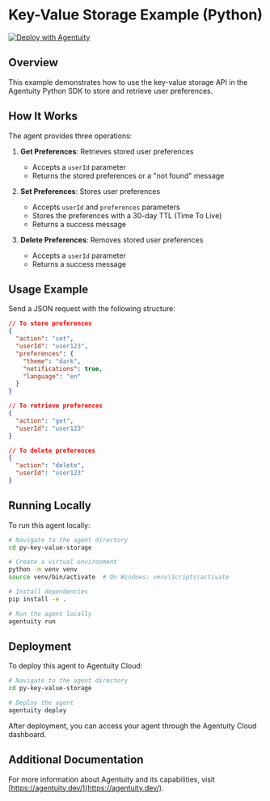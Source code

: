 # Key-Value Storage Example (Python)

[![Deploy with Agentuity](https://app.agentuity.com/img/deploy.svg)](https://app.agentuity.com/deploy)

## Overview

This example demonstrates how to use the key-value storage API in the Agentuity Python SDK to store and retrieve user preferences.

## How It Works

The agent provides three operations:

1. **Get Preferences**: Retrieves stored user preferences

   - Accepts a `userId` parameter
   - Returns the stored preferences or a "not found" message

2. **Set Preferences**: Stores user preferences

   - Accepts `userId` and `preferences` parameters
   - Stores the preferences with a 30-day TTL (Time To Live)
   - Returns a success message

3. **Delete Preferences**: Removes stored user preferences
   - Accepts a `userId` parameter
   - Returns a success message

## Usage Example

Send a JSON request with the following structure:

```json
// To store preferences
{
  "action": "set",
  "userId": "user123",
  "preferences": {
    "theme": "dark",
    "notifications": true,
    "language": "en"
  }
}

// To retrieve preferences
{
  "action": "get",
  "userId": "user123"
}

// To delete preferences
{
  "action": "delete",
  "userId": "user123"
}
```

## Running Locally

To run this agent locally:

```bash
# Navigate to the agent directory
cd py-key-value-storage

# Create a virtual environment
python -m venv venv
source venv/bin/activate  # On Windows: venv\Scripts\activate

# Install dependencies
pip install -e .

# Run the agent locally
agentuity run
```

## Deployment

To deploy this agent to Agentuity Cloud:

```bash
# Navigate to the agent directory
cd py-key-value-storage

# Deploy the agent
agentuity deploy
```

After deployment, you can access your agent through the Agentuity Cloud dashboard.

## Additional Documentation

For more information about Agentuity and its capabilities, visit [https://agentuity.dev/](https://agentuity.dev/).
